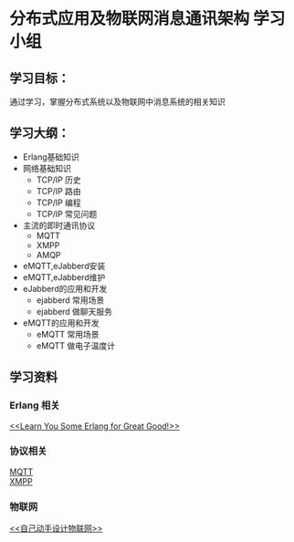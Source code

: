 # 分布式应用及物联网消息通讯架构 学习小组

## 学习目标：

通过学习，掌握分布式系统以及物联网中消息系统的相关知识

## 学习大纲：

- Erlang基础知识
- 网络基础知识
  - TCP/IP 历史
  - TCP/IP 路由
  - TCP/IP 编程
  - TCP/IP 常见问题
- 主流的即时通讯协议
  - MQTT 
  - XMPP
  - AMQP
- eMQTT,eJabberd安装
- eMQTT,eJabberd维护
- eJabberd的应用和开发
  - ejabberd 常用场景
  - ejabberd 做聊天服务
- eMQTT的应用和开发
  - eMQTT 常用场景
  - eMQTT 做电子温度计
## 学习资料
### Erlang 相关
[<<Learn You Some Erlang for Great Good!>>](http://learnyousomeerlang.com/)

### 协议相关
[MQTT](http://mqtt.org/documentation)   
[XMPP](https://xmpp.org/extensions/)

### 物联网
[<<自己动手设计物联网>>](https://www.amazon.cn/%E5%9B%BE%E4%B9%A6/dp/B01IBZWTWW/ref=sr_1_10?ie=UTF8&qid=1505888127&sr=8-10)


